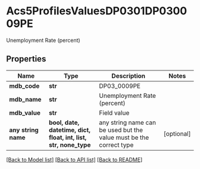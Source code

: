 # Acs5ProfilesValuesDP0301DP030009PE

Unemployment Rate (percent)

## Properties
Name | Type | Description | Notes
------------ | ------------- | ------------- | -------------
**mdb_code** | **str** | DP03_0009PE | 
**mdb_name** | **str** | Unemployment Rate (percent) | 
**mdb_value** | **str** | Field value | 
**any string name** | **bool, date, datetime, dict, float, int, list, str, none_type** | any string name can be used but the value must be the correct type | [optional]

[[Back to Model list]](../README.md#documentation-for-models) [[Back to API list]](../README.md#documentation-for-api-endpoints) [[Back to README]](../README.md)


